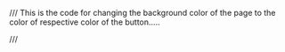 
///
This is the code for changing the background color of the page to the color of respective color of 
the button.....

///
